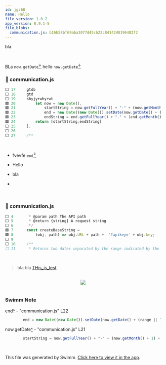 ```yaml
---
id: jgz68
name: Hello
file_version: 1.0.2
app_version: 0.9.1-5
file_blobs:
  communication.js: b16b58bf69aba3077d45cb22c8414248196482f2
---
```


bla

<br/>

BLa `now.getDate`[<sup id="ZX8bjn">↓</sup>](#f-ZX8bjn) hello `now.getDate`[<sup id="ZX8bjn">↓</sup>](#f-ZX8bjn)
<!-- NOTE-swimm-snippet: the lines below link your snippet to Swimm -->
### 📄 communication.js
```javascript
⬜ 17     gtdb
⬜ 18     gtd
⬜ 19     shyjyrwhyrwt
🟩 20         let now = new Date(),
🟩 21             startString = now.getFullYear() + "-" + (now.getMonth() + 1) + "-" + (now.getDate()),
🟩 22             end = new Date((new Date()).setDate(now.getDate() + (range || 7))),
🟩 23             endString = end.getFullYear() + "-" + (end.getMonth() + 1) + "-" + (end.getDate());
🟩 24         return [startString,endString]
⬜ 25     };
⬜ 26     
⬜ 27     /**
```

<br/>

*   fvevfe `end`[<sup id="Z4LKlm">↓</sup>](#f-Z4LKlm)
    
*   Hello
    
*   bla
    
*

<br/>

<!-- NOTE-swimm-snippet: the lines below link your snippet to Swimm -->
### 📄 communication.js
```javascript
⬜ 4       * @param path The API path
⬜ 5       * @return {string} A request string
⬜ 6       */
🟩 7      const createBaseString =
🟩 8          (obj, path) => obj.URL + path +  '?apikey=' + obj.key;
⬜ 9      
⬜ 10     /**
⬜ 11      * Returns two dates separated by the range indicated by the range param
```

<br/>




> bla bla [THis_is_test](this_is_test.7rmgz.sw.md)

<br/>

<div align="center"><img src="https://firebasestorage.googleapis.com/v0/b/swimm-dev-content/o/repositories%2Fls4DA2fLasmQuEbT4ipw%2F0477e544-e0a4-45a2-9fef-0beaff1ab255.png?alt=media&token=7264bf17-828c-4bcb-aa33-78087f88090c" style="width:'50%'"/></div>

<br/>

<!-- THIS IS AN AUTOGENERATED SECTION. DO NOT EDIT THIS SECTION DIRECTLY -->
### Swimm Note

<span id="f-Z4LKlm">end</span>[^](#Z4LKlm) - "communication.js" L22
```javascript
        end = new Date((new Date()).setDate(now.getDate() + (range || 7))),
```

<span id="f-ZX8bjn">now.getDate</span>[^](#ZX8bjn) - "communication.js" L21
```javascript
        startString = now.getFullYear() + "-" + (now.getMonth() + 1) + "-" + (now.getDate()),
```

<br/>

This file was generated by Swimm. [Click here to view it in the app](http://localhost:5000/repos/ls4DA2fLasmQuEbT4ipw/docs/jgz68).